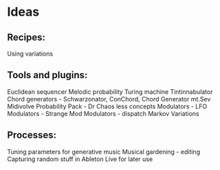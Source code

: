 # Ideas

## Recipes:
Using variations

## Tools and plugins:
Euclidean sequencer
Melodic probability
Turing machine
Tintinnabulator
Chord generators - Schwarzonator, ConChord, Chord Generator
mt.Sev
Midivolve
Probability Pack - Dr Chaos
less concepts
Modulators - LFO
Modulators - Strange Mod
Modulators - dispatch
Markov Variations

## Processes:
Tuning parameters for generative music
Musical gardening - editing
Capturing random stuff in Ableton Live for later use